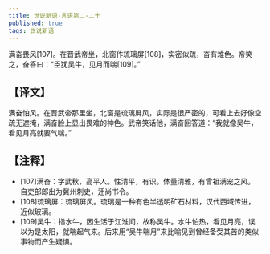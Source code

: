```yaml
---
title: 世说新语-言语第二-二十
published: true
tags: 世说新语
---
```


满奋畏风[107]。在晋武帝坐，北窗作琉璃屏[108]，实密似疏，奋有难色。帝笑之，奋答曰：“臣犹吴牛，见月而喘[109]。”

## 【译文】

满奋怕风。在晋武帝那里坐，北窗是琉璃屏风，实际是很严密的，可看上去好像空疏无遮掩，满奋脸上显出畏难的神色。武帝笑话他，满奋回答道：“我就像吴牛，看见月亮就要气喘。”

## 【注释】

- [107]满奋：字武秋，高平人。性清平，有识。体量清雅，有曾祖满宠之风。自吏部郎出为冀州刺史，迁尚书令。
- [108]琉璃屏：琉璃屏风。琉璃是一种有色半透明矿石材料，汉代西域传进，近似玻璃。
- [109]吴牛：指水牛，因生活于江淮间，故称吴牛。水牛怕热，看见月亮，误以为是太阳，就喘起气来。后来用“吴牛喘月”来比喻见到曾经备受其苦的类似事物而产生疑惧。
